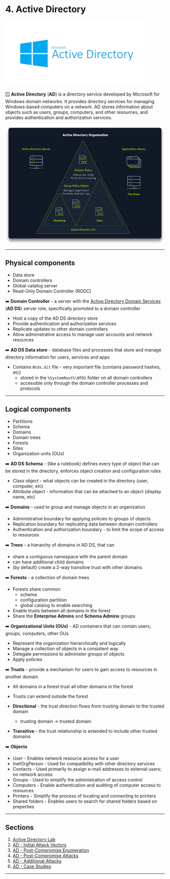 # 4. Active Directory

![](.gitbook/assets/ad.png)

🪟 **Active Directory** (**AD**) is a directory service developed by Microsoft for Windows domain networks. It provides directory services for managing Windows-based computers on a network. AD stores information about objects such as users, groups, computers, and other resources, and provides authentication and authorization services.

![Active Directory - academy.hackthebox.com](.gitbook/assets/ad-org.png)

---

## Physical components

- Data store
- Domain controllers
- Global catalog server
- Read-Only Domain Controller (RODC)



➡️ **Domain Controller** - a server with the [Active Directory Domain Services](https://learn.microsoft.com/en-us/windows-server/identity/ad-ds/get-started/virtual-dc/active-directory-domain-services-overview) (**AD DS**) server role, specifically promoted to a domain controller

- Host a copy of the AD DS directory store
- Provide authentication and authorization services
- Replicate updates to other domain controllers
- Allow administrative access to manage user accounts and network resources



➡️ **AD DS Data store** - database files and processes that store and manage directory information for users, services and apps

- Contains `Ntds.dit` file - very important file (contains password hashes, etc)
  - stored in the `%SystemRoot%\NTDS` folder on all domain controllers
  - accessible only through the domain controller processes and protocols

---

## Logical components

- Partitions
- Schema
- Domains
- Domain trees
- Forests
- Sites
- Organization units (OUs)



➡️ **AD DS Schema** - (like a rulebook) defines every type of object that can be stored in the directory, enforces object creation and configuration rules

- Class object - what objects can be created in the directory (user, computer, etc)
- Attribute object - information that can be attached to an object (display name, etc)



➡️ **Domains** - used to group and manage objects in an organization

- Administrative boundary for applying policies to groups of objects
- Replication boundary for replicating data between domain controllers
- Authentication and authorization boundary - to limit the scope of access to resources



➡️ **Trees** - a hierarchy of domains in AD DS, that can

- share a contiguous namespace with the parent domain
- can have additional child domains
- (by default) create a 2-way transitive trust with other domains



➡️ **Forests** - a collection of domain trees

- Forests share common
  - schema
  - configuration partition
  - global catalog to enable searching
- Enable trusts between all domains in the forest
- Share the **Enterprise Admins** and **Schema Admins** groups



➡️ **Organizational Units (OUs)** - AD containers that can contain users, groups, computers, other OUs

- Represent the organization hierarchically and logically
- Manage a collection of objects in a consistent way
- Delegate permissions to administer groups of objects
- Apply policies



➡️ **Trusts** - provide a mechanism for users to gain access to resources in another domain

- All domains in a forest trust all other domains in the forest
- Trusts can extend outside the forest

- **Directional** - the trust direction flows from trusting domain to the trusted domain
  - trusting domain -> trusted domain
- **Transitive** - the trust relationship is extended to include other trusted domains



➡️ **Objects**

- User - Enables network resource access for a user
- InetOrgPerson - Used for compatibility with other directory services
- Contacts - Used primarily to assign e-mail addresses to external users; no network access
- Groups - Used to simplify the administration of access control 
- Computers - Enable authentication and auditing of computer access to resources
- Printers - Simplify the process of locating and connecting to printers
- Shared folders - Enables users to search for shared folders based on preperties

---

## Sections

1. [Active Directory Lab](1-ad-lab.md)
1. [AD - Initial Attack Vectors](2-ad-init-vectors.md)
1. [AD - Post-Compromise Enumeration](3-ad-enum.md)
1. [AD - Post-Compromise Attacks](4-ad-attacks.md)
1. [AD - Additional Attacks](5-ad-adv-attacks.md)
1. [AD - Case Studies](6-ad-casestudies.md)

---

